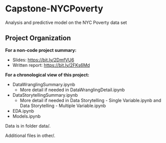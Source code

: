 Capstone-NYCPoverty
==============================

Analysis and predictive model on the NYC Poverty data set

Project Organization
------------

**For a non-code project summary:**
  - Slides: https://bit.ly/2DmfVU6
  - Written report: https://bit.ly/2FKs6Md

**For a chronological view of this project:**
  - DataWranglingSummary.ipynb 
    - More detail if needed in DataWranglingDetail.ipynb
  - DataStorytellingSummary.ipynb 
    - More detail if needed in Data Storytelling - Single Variable.ipynb and Data Storytelling - Multiple Variable.ipynb
  - EDA.ipynb
  - Models.ipynb

Data is in folder data/.

Additional files in other/.
